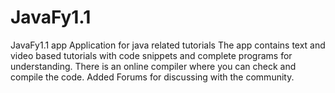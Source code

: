 # JavaFy1.1
JavaFy1.1 app
Application for java related tutorials
The app contains text and video based tutorials with code snippets and complete programs for understanding.
There is an online compiler where you can check and compile the code.
Added Forums for discussing with the community.

